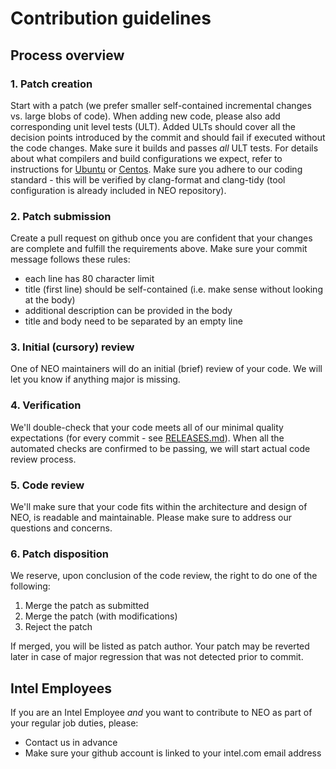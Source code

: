 # Contribution guidelines

## Process overview

### 1. Patch creation

Start with a patch (we prefer smaller self-contained incremental changes vs. large blobs of code).
When adding new code, please also add corresponding unit level tests (ULT). Added ULTs should cover
all the decision points introduced by the commit and should fail if executed without the code changes.
Make sure it builds and passes _all_ ULT tests. For details about what compilers and build configurations
we expect, refer to instructions for [Ubuntu](https://github.com/intel/compute-runtime/blob/master/documentation/BUILD_Ubuntu.md)
or [Centos](https://github.com/intel/compute-runtime/blob/master/documentation/BUILD_Centos.md).
Make sure you adhere to our coding standard - this will be verified by clang-format and clang-tidy
(tool configuration is already included in NEO repository).

### 2. Patch submission

Create a pull request on github once you are confident that your changes are complete and fulfill
the requirements above. Make sure your commit message follows these rules:
* each line has 80 character limit
* title (first line) should be self-contained (i.e. make sense without looking at the body)
* additional description can be provided in the body
* title and body need to be separated by an empty line

### 3. Initial (cursory) review

One of NEO maintainers will do an initial (brief) review of your code. We will let you know if anything major is missing.

### 4. Verification

We'll double-check that your code meets all of our minimal quality expectations (for every commit - see [RELEASES.md](https://github.com/intel/compute-runtime/blob/master/documentation/RELEASES.md)).
When all the automated checks are confirmed to be passing, we will start actual code review process.

### 5. Code review

We'll make sure that your code fits within the architecture and design of NEO, is readable and maintainable. Please make sure to address our questions and concerns. 

### 6. Patch disposition

We reserve, upon conclusion of the code review, the right to do one of the following:
1. Merge the patch as submitted
2. Merge the patch (with modifications)
3. Reject the patch

If merged, you will be listed as patch author.
Your patch may be reverted later in case of major regression that was not detected prior to commit.

## Intel Employees

If you are an Intel Employee *and* you want to contribute to NEO as part of your regular job duties, please:
* Contact us in advance
* Make sure your github account is linked to your intel.com email address
